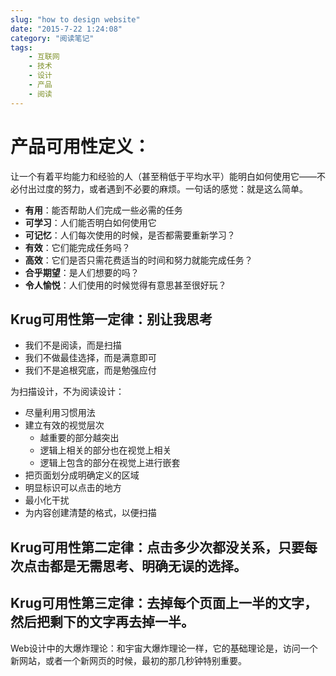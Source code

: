 ```yaml
---
slug: "how to design website"
date: "2015-7-22 1:24:08"
category: "阅读笔记"
tags:
    - 互联网
    - 技术
    - 设计
    - 产品
    - 阅读
---
```

# 产品**可用性**定义：

让一个有着平均能力和经验的人（甚至稍低于平均水平）能明白如何使用它——不必付出过度的努力，或者遇到不必要的麻烦。一句话的感觉：就是这么简单。

- **有用**：能否帮助人们完成一些必需的任务
- **可学习**：人们能否明白如何使用它
- **可记忆**：人们每次使用的时候，是否都需要重新学习？
- **有效**：它们能完成任务吗？
- **高效**：它们是否只需花费适当的时间和努力就能完成任务？
- **合乎期望**：是人们想要的吗？
- **令人愉悦**：人们使用的时候觉得有意思甚至很好玩？

## Krug可用性第一定律：别让我思考

- 我们不是阅读，而是扫描
- 我们不做最佳选择，而是满意即可
- 我们不是追根究底，而是勉强应付

为扫描设计，不为阅读设计：

- 尽量利用习惯用法
- 建立有效的视觉层次
  - 越重要的部分越突出
  - 逻辑上相关的部分也在视觉上相关
  - 逻辑上包含的部分在视觉上进行嵌套
- 把页面划分成明确定义的区域
- 明显标识可以点击的地方
- 最小化干扰
- 为内容创建清楚的格式，以便扫描

## Krug可用性第二定律：点击多少次都没关系，只要每次点击都是无需思考、明确无误的选择。

## Krug可用性第三定律：去掉每个页面上一半的文字，然后把剩下的文字再去掉一半。

Web设计中的大爆炸理论：和宇宙大爆炸理论一样，它的基础理论是，访问一个新网站，或者一个新网页的时候，最初的那几秒钟特别重要。